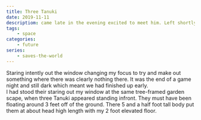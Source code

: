 ```yaml
---
title: Three Tanuki
date: 2019-11-11
descriptiom: came late in the evening excited to meet him. Left shortly after arrival dissapointed to see him.
tags:
    - space
categories:
    - future
series:
    - saves-the-world
---
```


Staring intently out the window changing my focus to try and make out something where there was clearly nothing there. It was the end of a game night and still dark which meant we had finished up early. <br>
I had stood their staring out my window at the same tree-framed garden scape, when three Tanuki appeared standing infront. They must have been floating around 3 feet off of the ground. There 5 and a half foot tall body put them at about head high length with my 2 foot elevated floor.